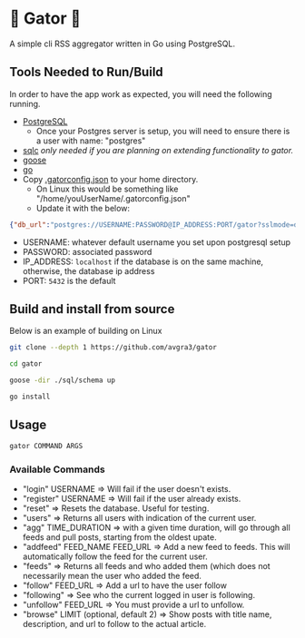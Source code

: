 # 🐊 Gator 🐊

A simple cli RSS aggregator written in Go using PostgreSQL.

## Tools Needed to Run/Build

In order to have the app work as expected, you will need the following running.

- [PostgreSQL](https://www.postgresql.org/)
    - Once your Postgres server is setup, you will need to ensure there is a user with name: "postgres"
- [sqlc](https://sqlc.dev/) _only needed if you are planning on extending functionality to gator._
- [goose](https://github.com/pressly/goose)
- [go](https://go.dev/)
- Copy [.gatorconfig.json](.gatorconfig.json) to your home directory.
    - On Linux this would be something like "/home/youUserName/.gatorconfig.json"
    - Update it with the below:

```json
{"db_url":"postgres://USERNAME:PASSWORD@IP_ADDRESS:PORT/gator?sslmode=disable","current_user_name":"madeUpName"}
```
- USERNAME: whatever default username you set upon postgresql setup
- PASSWORD: associated password
- IP_ADDRESS: `localhost` if the database is on the same machine, otherwise, the database ip address
- PORT: `5432` is the default

## Build and install from source

Below is an example of building on Linux

```bash
git clone --depth 1 https://github.com/avgra3/gator

cd gator

goose -dir ./sql/schema up

go install
```

## Usage

```bash
gator COMMAND ARGS
```

### Available Commands

- "login" USERNAME => Will fail if the user doesn't exists.
- "register" USERNAME => Will fail if the user already exists.
- "reset" => Resets the database. Useful for testing.
- "users" => Returns all users with indication of the current user.
- "agg" TIME_DURATION => with a given time duration, will go through all feeds and pull posts, starting from the oldest upate.
- "addfeed" FEED_NAME FEED_URL => Add a new feed to feeds. This will automatically follow the feed for the current user.
- "feeds" => Returns all feeds and who added them (which does not necessarily mean the user who added the feed.
- "follow" FEED_URL => Add a url to have the user follow
- "following" => See who the current logged in user is following.
- "unfollow" FEED_URL => You must provide a url to unfollow.
- "browse" LIMIT (optional, default 2) => Show posts with title name, description, and url to follow to the actual article.

